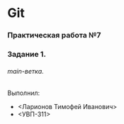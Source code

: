 # Git
### Практическая работа №7
### Задание 1.
###### main-ветка.
Выполнил:
* <Ларионов Тимофей Иванович>
* <УВП-311>